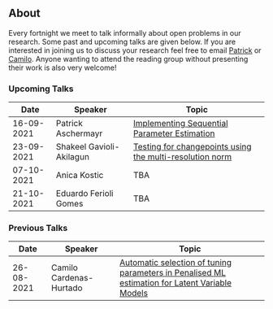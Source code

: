 ## About

Every fortnight we meet to talk informally about open problems in our research. Some past and upcoming talks are given below. If you are interested in joining us to discuss your research feel free to email [Patrick](mailto:p.Aschermayr@lse.ac.uk) or [Camilo](mailto:c.a.cardenas-hurtado@lse.ac.uk). Anyone wanting to attend the reading group without presenting their work is also very welcome! 

### Upcoming Talks

| Date | Speaker | Topic |
|---|---|---|
| 16-09-2021 | Patrick Aschermayr | [Implementing Sequential Parameter Estimation](talks/09-09-2021-Patrick-Aschermayr.html) |
| 23-09-2021 | Shakeel Gavioli-Akilagun | [Testing for changepoints using the multi-resolution norm](talks/23-09-2021-Shakeel-Gavioli-Akilagun.html) |
| 07-10-2021 | Anica Kostic | TBA | 
| 21-10-2021 | Eduardo Ferioli Gomes | TBA |

### Previous Talks

| Date | Speaker | Topic |
|---|---|---|
| 26-08-2021 | Camilo Cardenas-Hurtado | [Automatic selection of tuning parameters in Penalised ML estimation for Latent Variable Models](talks/26-08-2021-Camilo-Cardenas-Hurtado.html)|
